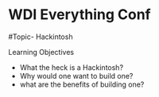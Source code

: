# WDI Everything Conf 

#Topic- Hackintosh

Learning Objectives

- What the heck is a Hackintosh?
- Why would one want to build one?
- what are the benefits of building one?
